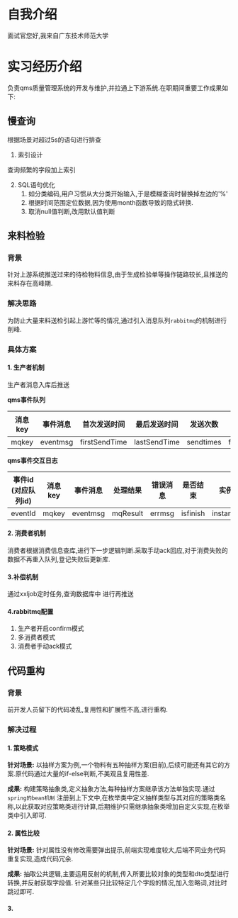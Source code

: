 # 自我介绍

面试官您好,我来自广东技术师范大学
# 实习经历介绍

负责qms质量管理系统的开发与维护,并拉通上下游系统.在职期间重要工作成果如下:
## 慢查询

根据场景对超过5s的语句进行排查

1. 索引设计

查询频繁的字段加上索引

2. SQL语句优化
    1. 如分类编码,用户习惯从大分类开始输入,于是模糊查询时替换掉左边的'%'
    2. 根据时间范围定位数据,因为使用month函数导致的隐式转换.
    3. 取消null值判断,改用默认值判断


## 来料检验

### 背景

针对上游系统推送过来的待检物料信息,由于生成检验单等操作链路较长,且推送的来料存在高峰期.

### 解决思路

为防止大量来料送检引起上游忙等的情况,通过引入消息队列`rabbitmq`的机制进行削峰.

### 具体方案

#### 1. 生产者机制 


生产者消息入库后推送

**qms事件队列**

| 消息key | 事件消息 | 首次发送时间  | 最后发送时间 | 发送次数  | 首次接受时间     | 最后接收时间 |
| ------- | -------- | ------------- | ------------ | --------- | ---------------- | ------------ |
| mqkey   | eventmsg | firstSendTime | lastSendTime | sendtimes | firstRecieveTime | lasttime     |


**qms事件交互日志**

| 事件id (对应队列id) | 消息key | 事件消息 | 处理结果 | 错误消息 | 是否结束 | 实例id     |
| ------- | ------- | -------- | -------- | -------- | -------- | ---------- |
| eventId | mqkey   | eventmsg | mqResult | errmsg   | isfinish | instanceId |


#### 2. 消费者机制


消费者根据消费信息查库,进行下一步逻辑判断.采取手动ack回应,对于消费失败的数据不再重入队列,登记失败后更新库.

#### 3.补偿机制

通过xxljob定时任务,查询数据库中    进行再推送

#### 4.rabbitmq配置

1. 生产者开启confirm模式
2. 多消费者模式
3. 消费者手动ack模式


## 代码重构

### 背景

前开发人员留下的代码凌乱,复用性和扩展性不高,进行重构.

### 解决过程

#### 1. 策略模式

**针对场景:**  以抽样方案为例,一个物料有五种抽样方案(目前),后续可能还有其它的方案.原代码通过大量的if-else判断,不美观且复用性差.

**成果:** 构建策略抽象类,定义抽象方法,每种抽样方案继承该方法单独实现.通过`spring的bean机制` 注册到上下文中,在枚举类中定义抽样类型与其对应的策略类名称,以此获取对应策略类进行计算,后期维护只需继承抽象类增加自定义实现,在枚举类中引入即可.

#### 2. 属性比较

**针对场景:** 针对属性没有修改需要弹出提示,前端实现难度较大,后端不同业务代码重复实现,造成代码冗余.

**成果:** 抽取公共逻辑,主要运用反射的机制,传入所要比较对象的类型和dto类型进行转换,并反射获取字段值. 针对某些只比较特定几个字段的情况,加入忽略词,对比时跳过即可.

#### 3. 
